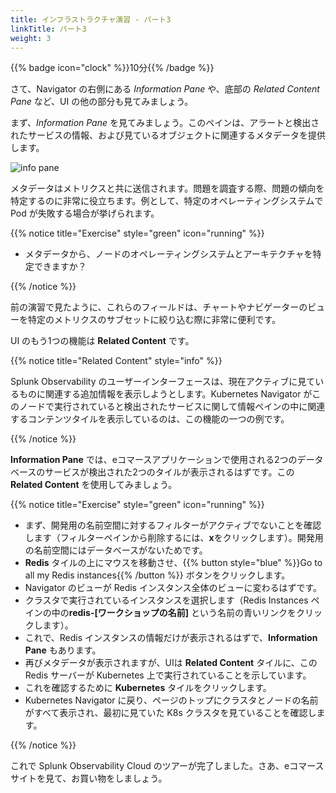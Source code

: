 ```yaml
---
title: インフラストラクチャ演習 - パート3
linkTitle: パート3
weight: 3
---
```


{{% badge icon="clock" %}}10分{{% /badge %}}

さて、Navigator の右側にある *Information Pane* や、底部の *Related Content Pane* など、UI の他の部分も見てみましょう。

まず、*Information Pane* を見てみましょう。このペインは、アラートと検出されたサービスの情報、および見ているオブジェクトに関連するメタデータを提供します。

![info pane](../images/k8s-info-pane.png)

メタデータはメトリクスと共に送信されます。問題を調査する際、問題の傾向を特定するのに非常に役立ちます。例として、特定のオペレーティングシステムで Pod が失敗する場合が挙げられます。

{{% notice title="Exercise" style="green" icon="running" %}}

* メタデータから、ノードのオペレーティングシステムとアーキテクチャを特定できますか？

{{% /notice %}}

前の演習で見たように、これらのフィールドは、チャートやナビゲーターのビューを特定のメトリクスのサブセットに絞り込む際に非常に便利です。

UI のもう1つの機能は **Related Content** です。

{{% notice title="Related Content" style="info" %}}

Splunk Observability のユーザーインターフェースは、現在アクティブに見ているものに関連する追加情報を表示しようとします。Kubernetes Navigator がこのノードで実行されていると検出されたサービスに関して情報ペインの中に関連するコンテンツタイルを表示しているのは、この機能の一つの例です。

{{% /notice %}}

**Information Pane** では、eコマースアプリケーションで使用される2つのデータベースのサービスが検出された2つのタイルが表示されるはずです。この **Related Content** を使用してみましょう。

{{% notice title="Exercise" style="green" icon="running" %}}

* まず、開発用の名前空間に対するフィルターがアクティブでないことを確認します（フィルターペインから削除するには、**x**をクリックします）。開発用の名前空間にはデータベースがないためです。
* **Redis** タイルの上にマウスを移動させ、{{% button style="blue" %}}Go to all my Redis instances{{% /button %}} ボタンをクリックします。
* Navigator のビューが Redis インスタンス全体のビューに変わるはずです。
* クラスタで実行されているインスタンスを選択します（Redis Instances ペインの中の**redis-[ワークショップの名前]** という名前の青いリンクをクリックします）。
* これで、Redis インスタンスの情報だけが表示されるはずで、**Information Pane** もあります。
* 再びメタデータが表示されますが、UIは **Related Content** タイルに、この Redis サーバーが Kubernetes 上で実行されていることを示しています。
* これを確認するために **Kubernetes** タイルをクリックします。
* Kubernetes Navigator に戻り、ページのトップにクラスタとノードの名前がすべて表示され、最初に見ていた K8s クラスタを見ていることを確認します。

{{% /notice %}}

これで Splunk Observability Cloud のツアーが完了しました。さあ、eコマースサイトを見て、お買い物をしましょう。
